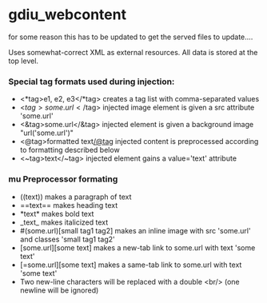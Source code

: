 # gdiu_webcontent

for some reason this has to be updated to get the served files to update....

Uses somewhat-correct XML as external resources.
All data is stored at the top level.

### Special tag formats used during injection:
- <*tag>e1, e2, e3</*tag> creates a tag list with comma-separated values
- <$tag>some.url</$tag> injected image element is given a src attribute 'some.url'
- <&tag>some.url</&tag> injected element is given a background image "url('some.url')"
- <@tag>formatted text</@tag> injected content is preprocessed according to formatting described below
- <~tag>text</~tag> injected element gains a value='text' attribute

### mu Preprocessor formating
- ((text)) makes a paragraph of text
- ==text== makes heading text
- \*text\* makes bold text
- \_text\_ makes italicized text
- #(some.url)[small tag1 tag2] makes an inline image with src 'some.url' and classes 'small tag1 tag2'
- [some.url][some text] makes a new-tab link to some.url with text 'some text'
- [=some.url][some text] makes a same-tab link to some.url with text 'some text'
- Two new-line characters will be replaced with a double &lt;br/&gt; (one newline will be ignored)
